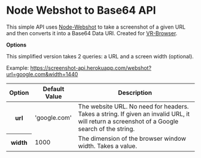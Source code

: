 Node Webshot to Base64 API
==========================

This simple API uses [Node-Webshot](https://github.com/brenden/node-webshot) to take a screenshot of a given URL and then converts it into a Base64 Data URI. Created for [VR-Browser](https://github.com/yeemachine/vr-browser).

**Options**

This simplified version takes 2 queries: a URL and a screen width (optional).

Example: https://screenshot-api.herokuapp.com/webshot?url=google.com&width=1440

<table>
  <thead>
    <tr>
      <th>Option</th>
      <th>Default Value</th>
      <th>Description</th>
    </tr>
  </thead>
  <tbody>
   <tr>
      <th>url</th>
      <td>
'google.com'
      </td>
      <td>The website URL. No need for headers. Takes a string. If given an invalid URL, it will return a screenshot of a Google search of the string.</td>
    </tr>
    <tr>
      <th>width</th>
      <td>
1000
      </td>
      <td>The dimension of the browser window width. Takes a value.</td>
    </tr>
  
  </tbody>
</table>
